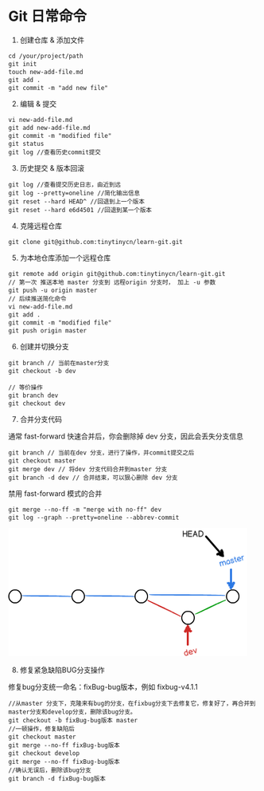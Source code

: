 # Git 日常命令

1. 创建仓库 & 添加文件
```git
cd /your/project/path
git init
touch new-add-file.md
git add .
git commit -m "add new file"
```

2. 编辑 & 提交
```git
vi new-add-file.md
git add new-add-file.md
git commit -m "modified file"
git status
git log //查看历史commit提交
```

3. 历史提交 & 版本回滚
```git
git log //查看提交历史日志，由近到远
git log --pretty=oneline //简化输出信息
git reset --hard HEAD^ //回退到上一个版本
git reset --hard e6d4501 //回退到某一个版本
```

4. 克隆远程仓库
```git
git clone git@github.com:tinytinycn/learn-git.git
```

5. 为本地仓库添加一个远程仓库
```git
git remote add origin git@github.com:tinytinycn/learn-git.git
// 第一次 推送本地 master 分支到 远程origin 分支时， 加上 -u 参数
git push -u origin master
// 后续推送简化命令
vi new-add-file.md
git add .
git commit -m "modified file"
git push origin master
```

6. 创建并切换分支
```git
git branch // 当前在master分支
git checkout -b dev

// 等价操作
git branch dev
git checkout dev
```

7. 合并分支代码

通常 fast-forward 快速合并后，你会删除掉 dev 分支，因此会丢失分支信息
```git
git branch // 当前在dev 分支，进行了操作，并commit提交之后
git checkout master
git merge dev // 将dev 分支代码合并到master 分支
git branch -d dev // 合并结束，可以狠心删除 dev 分支
```

禁用 fast-forward 模式的合并
```git
git merge --no-ff -m "merge with no-ff" dev
git log --graph --pretty=oneline --abbrev-commit
```

![no-ff-merge](img/no-ff-merge.png)

8. 修复紧急缺陷BUG分支操作

修复bug分支统一命名：fixBug-bug版本，例如 fixbug-v4.1.1
```git
//从master 分支下，克隆来有bug的分支，在fixbug分支下去修复它，修复好了，再合并到master分支和develop分支，删除该bug分支。
git checkout -b fixBug-bug版本 master
//一顿操作，修复缺陷后
git checkout master
git merge --no-ff fixBug-bug版本
git checkout develop
git merge --no-ff fixBug-bug版本
//确认无误后，删除该bug分支
git branch -d fixBug-bug版本
```

